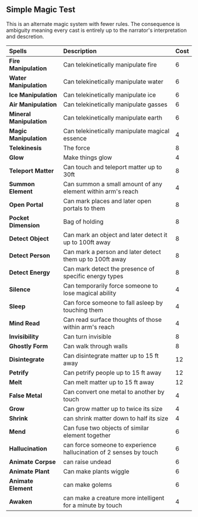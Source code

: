 ## Simple Magic Test

This is an alternate magic system with fewer rules. The consequence is ambiguity meaning every cast is entirely up to the narrator's interpretation and descretion.

| Spells | Description | Cost |
| :--- | :--- | :--- |
| **Fire Manipulation** | Can telekinetically manipulate fire | 6 |
| **Water Manipulation** | Can telekinetically manipulate water | 6 |
| **Ice Manipulation** | Can telekinetically manipulate ice | 6 |
| **Air Manipulation** | Can telekinetically manipulate gasses | 6 |
| **Mineral Manipulation** | Can telekinetically manipulate earth | 6 |
| **Magic Manipulation** | Can telekinetically manipulate magical essence | 4 |
| **Telekinesis** | The force | 8 |
| **Glow** | Make things glow | 4 |
| **Teleport Matter** | Can touch and teleport matter up to 30ft | 8 |
| **Summon Element** | Can summon a small amount of any element within arm's reach | 4 |
| **Open Portal** | Can mark places and later open portals to them | 8 |
| **Pocket Dimension** | Bag of holding | 8 |
| **Detect Object** | Can mark an object and later detect it up to 100ft away | 8 |
| **Detect Person** | Can mark a person and later detect them up to 100ft away | 8 |
| **Detect Energy** | Can mark detect the presence of specific energy types | 8 |
| **Silence** | Can temporarily force someone to lose magical ability | 4 |
| **Sleep** | Can force someone to fall asleep by touching them | 4 |
| **Mind Read** | Can read surface thoughts of those within arm's reach | 4 |
| **Invisibility** | Can turn invisible | 8 |
| **Ghostly Form** | Can walk through walls | 8 |
| **Disintegrate** | Can disintegrate matter up to 15 ft away | 12 |
| **Petrify** | Can petrify people up to 15 ft away | 12 |
| **Melt** | Can melt matter up to 15 ft away | 12 |
| **False Metal** | Can convert one metal to another by touch | 4 |
| **Grow** | Can grow matter up to twice its size | 4 |
| **Shrink** | can shrink matter down to half its size | 4 |
| **Mend** | Can fuse two objects of similar element together | 6 |
| **Hallucination** | can force someone to experience hallucination of 2 senses by touch | 6 |
| **Animate Corpse** | can raise undead | 6 |
| **Animate Plant** | Can make plants wiggle | 6 |
| **Animate Element** | can make golems | 6 |
| **Awaken** | can make a creature more intelligent for a minute by touch | 4 |
